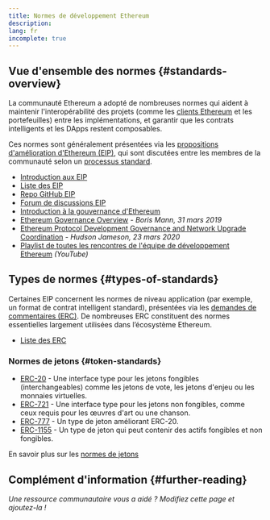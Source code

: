 ```yaml
---
title: Normes de développement Ethereum
description:
lang: fr
incomplete: true
---
```


## Vue d'ensemble des normes {#standards-overview}

La communauté Ethereum a adopté de nombreuses normes qui aident à maintenir l'interopérabilité des projets (comme les [clients Ethereum](/developers/docs/nodes-and-clients/) et les portefeuilles) entre les implémentations, et garantir que les contrats intelligents et les DApps restent composables.

Ces normes sont généralement présentées via les [propositions d'amélioration d'Ethereum (EIP)](/eips/), qui sont discutées entre les membres de la communauté selon un [processus standard](https://eips.ethereum.org/EIPS/eip-1).

- [Introduction aux EIP](/eips/)
- [Liste des EIP](https://eips.ethereum.org/)
- [Repo GitHub EIP](https://github.com/ethereum/EIPs)
- [Forum de discussions EIP](https://ethereum-magicians.org/c/eips)
- [Introduction à la gouvernance d'Ethereum](/governance/)
- [Ethereum Governance Overview](https://web.archive.org/web/20201107234050/https://blog.bmannconsulting.com/ethereum-governance/) _- Boris Mann, 31 mars 2019_
- [Ethereum Protocol Development Governance and Network Upgrade Coordination](https://hudsonjameson.com/2020-03-23-ethereum-protocol-development-governance-and-network-upgrade-coordination/) _- Hudson Jameson, 23 mars 2020_
- [Playlist de toutes les rencontres de l'équipe de développement Ethereum](https://www.youtube.com/playlist?list=PLaM7G4Llrb7zfMXCZVEXEABT8OSnd4-7w) _(YouTube)_

## Types de normes {#types-of-standards}

Certaines EIP concernent les normes de niveau application (par exemple, un format de contrat intelligent standard), présentées via les [demandes de commentaires (ERC)](https://eips.ethereum.org/erc). De nombreuses ERC constituent des normes essentielles largement utilisées dans l’écosystème Ethereum.

- [Liste des ERC](https://eips.ethereum.org/erc)

### Normes de jetons {#token-standards}

- [ERC-20](/developers/docs/standards/tokens/erc-20/) - Une interface type pour les jetons fongibles (interchangeables) comme les jetons de vote, les jetons d'enjeu ou les monnaies virtuelles.
- [ERC-721](/developers/docs/standards/tokens/erc-721/) - Une interface type pour les jetons non fongibles, comme ceux requis pour les œuvres d'art ou une chanson.
- [ERC-777](/developers/docs/standards/tokens/erc-777/) - Un type de jeton améliorant ERC-20.
- [ERC-1155](/developers/docs/standards/tokens/erc-1155/) - Un type de jeton qui peut contenir des actifs fongibles et non fongibles.

En savoir plus sur les [normes de jetons](/developers/docs/standards/tokens/)

## Complément d'information {#further-reading}

_Une ressource communautaire vous a aidé ? Modifiez cette page et ajoutez-la !_
